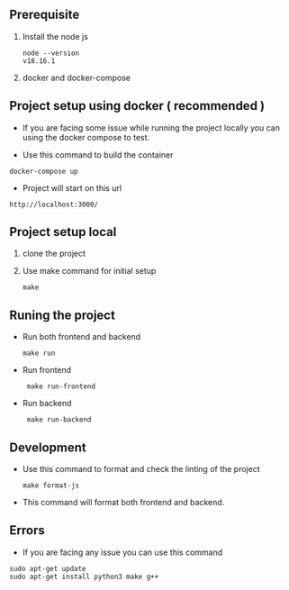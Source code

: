 ## Prerequisite

1. Install the node js 
    ```
    node --version 
    v18.16.1
    ```
2. docker and docker-compose

## Project setup using docker ( recommended )

* If you are facing some issue while running the project locally you can using the docker compose to test. 

* Use this command to build the container 

```
docker-compose up
```

* Project will start on this url 

```
http://localhost:3000/
```

## Project setup local

1. clone the project

2. Use make command for initial setup

    ```
    make
    ```

## Runing the project
* Run both frontend and backend

    ```
    make run
    ```
* Run frontend 

    ```
     make run-frontend
    ```
* Run backend 
    ```
     make run-backend
    ```

## Development
* Use this command to format and check the linting of the project

    ```
    make format-js
    ```
* This command will format both frontend and backend.

## Errors

* If you are facing any issue you can use this command 
```
sudo apt-get update
sudo apt-get install python3 make g++
```